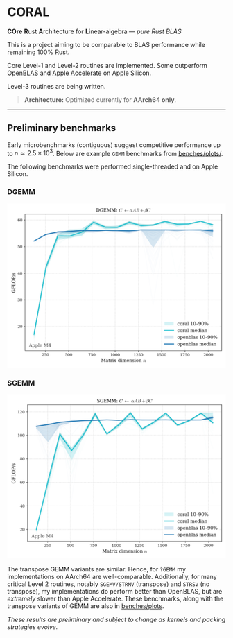 # CORAL

**COre** **R**ust **A**rchitecture for **L**inear-algebra — *pure Rust BLAS*

This is a project aiming to be comparable to BLAS performance while remaining 100% Rust.

Core Level-1 and Level-2 routines are implemented. Some outperform
[OpenBLAS](https://github.com/OpenMathLib/OpenBLAS) and 
[Apple Accelerate](https://developer.apple.com/documentation/accelerate/blas/)
on Apple Silicon. 

Level-3 routines are being written. 

> **Architecture:** Optimized currently for **AArch64 only**.

---

## Preliminary benchmarks

Early microbenchmarks (contiguous) suggest competitive performance up to 
$n \simeq 2.5 \times 10^3$.  Below are example `GEMM` benchmarks from 
[benches/plots/](benches/plots/). 

The following benchmarks were performed single-threaded and on Apple Silicon. 

### DGEMM 
![DGEMM NN](benches/plots/DGEMM_NOTRANSPOSE_x_NOTRANSPOSE.png)

### SGEMM 
![SGEMM NN](benches/plots/SGEMM_NOTRANSPOSE_x_NOTRANSPOSE.png)


The transpose GEMM variants are similar. Hence, for `?GEMM` my implementations 
on AArch64 are well-comparable. Additionally, for many critical Level 2 routines, 
notably `SGEMV/STRMV` (transpose)  and `STRSV` (no transpose), 
my implementations do perform better than OpenBLAS, but are *extremely* slower than 
Apple Accelerate. These benchmarks, along with the transpose variants of GEMM are 
also in [benches/plots](benches/plots/). 


*These results are preliminary and subject to change as kernels and packing strategies evolve.*

